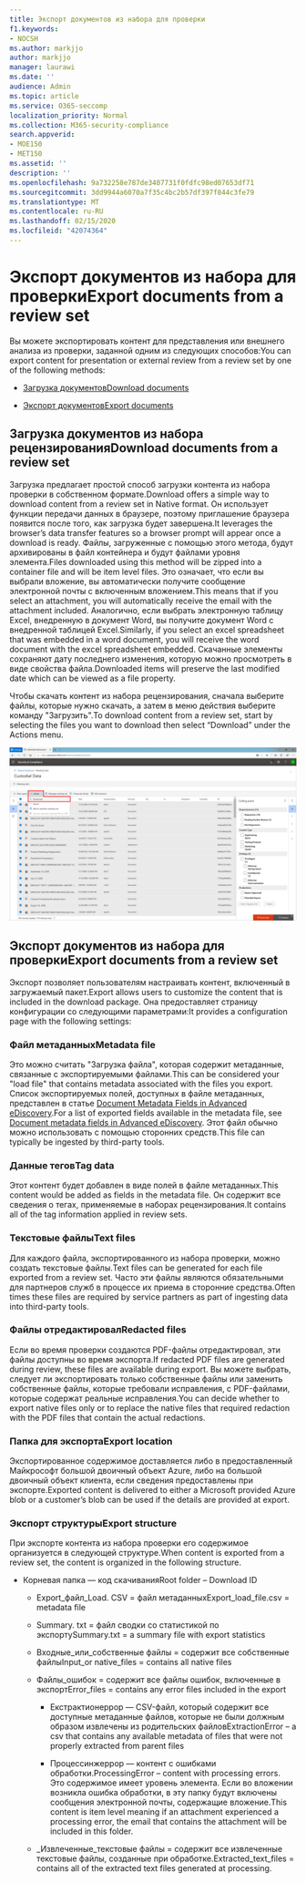 ```yaml
---
title: Экспорт документов из набора для проверки
f1.keywords:
- NOCSH
ms.author: markjjo
author: markjjo
manager: laurawi
ms.date: ''
audience: Admin
ms.topic: article
ms.service: O365-seccomp
localization_priority: Normal
ms.collection: M365-security-compliance
search.appverid:
- MOE150
- MET150
ms.assetid: ''
description: ''
ms.openlocfilehash: 9a732258e787de3407731f0fdfc98ed07653df71
ms.sourcegitcommit: 3dd9944a6070a7f35c4bc2b57df397f844c3fe79
ms.translationtype: MT
ms.contentlocale: ru-RU
ms.lasthandoff: 02/15/2020
ms.locfileid: "42074364"
---
```

# <a name="export-documents-from-a-review-set"></a><span data-ttu-id="858fe-102">Экспорт документов из набора для проверки</span><span class="sxs-lookup"><span data-stu-id="858fe-102">Export documents from a review set</span></span>

<span data-ttu-id="858fe-103">Вы можете экспортировать контент для представления или внешнего анализа из проверки, заданной одним из следующих способов:</span><span class="sxs-lookup"><span data-stu-id="858fe-103">You can export content for presentation or external review from a review set by one of the following methods:</span></span>

- [<span data-ttu-id="858fe-104">Загрузка документов</span><span class="sxs-lookup"><span data-stu-id="858fe-104">Download documents</span></span>](#download-documents-from-a-review-set)
 
- [<span data-ttu-id="858fe-105">Экспорт документов</span><span class="sxs-lookup"><span data-stu-id="858fe-105">Export documents</span></span>](#export-documents-from-a-review-set)

## <a name="download-documents-from-a-review-set"></a><span data-ttu-id="858fe-106">Загрузка документов из набора рецензирования</span><span class="sxs-lookup"><span data-stu-id="858fe-106">Download documents from a review set</span></span>

<span data-ttu-id="858fe-107">Загрузка предлагает простой способ загрузки контента из набора проверки в собственном формате.</span><span class="sxs-lookup"><span data-stu-id="858fe-107">Download offers a simple way to download content from a review set in Native format.</span></span> <span data-ttu-id="858fe-108">Он использует функции передачи данных в браузере, поэтому приглашение браузера появится после того, как загрузка будет завершена.</span><span class="sxs-lookup"><span data-stu-id="858fe-108">It leverages the browser’s data transfer features so a browser prompt will appear once a download is ready.</span></span> <span data-ttu-id="858fe-109">Файлы, загруженные с помощью этого метода, будут архивированы в файл контейнера и будут файлами уровня элемента.</span><span class="sxs-lookup"><span data-stu-id="858fe-109">Files downloaded using this method will be zipped into a container file and will be item level files.</span></span> <span data-ttu-id="858fe-110">Это означает, что если вы выбрали вложение, вы автоматически получите сообщение электронной почты с включенным вложением.</span><span class="sxs-lookup"><span data-stu-id="858fe-110">This means that if you select an attachment, you will automatically receive the email with the attachment included.</span></span> <span data-ttu-id="858fe-111">Аналогично, если выбрать электронную таблицу Excel, внедренную в документ Word, вы получите документ Word с внедренной таблицей Excel.</span><span class="sxs-lookup"><span data-stu-id="858fe-111">Similarly, if you select an excel spreadsheet that was embedded in a word document, you will receive the word document with the excel spreadsheet embedded.</span></span> <span data-ttu-id="858fe-112">Скачанные элементы сохраняют дату последнего изменения, которую можно просмотреть в виде свойства файла.</span><span class="sxs-lookup"><span data-stu-id="858fe-112">Downloaded items will preserve the last modified date which can be viewed as a file property.</span></span>

<span data-ttu-id="858fe-113">Чтобы скачать контент из набора рецензирования, сначала выберите файлы, которые нужно скачать, а затем в меню действия выберите команду "Загрузить".</span><span class="sxs-lookup"><span data-stu-id="858fe-113">To download content from a review set, start by selecting the files you want to download then select “Download” under the Actions menu.</span></span>

![Снимок экрана с автоматически созданным описанием компьютера](../media/eDiscoDownload.png)

## <a name="export-documents-from-a-review-set"></a><span data-ttu-id="858fe-115">Экспорт документов из набора для проверки</span><span class="sxs-lookup"><span data-stu-id="858fe-115">Export documents from a review set</span></span>

<span data-ttu-id="858fe-116">Экспорт позволяет пользователям настраивать контент, включенный в загружаемый пакет.</span><span class="sxs-lookup"><span data-stu-id="858fe-116">Export allows users to customize the content that is included in the download package.</span></span> <span data-ttu-id="858fe-117">Она предоставляет страницу конфигурации со следующими параметрами:</span><span class="sxs-lookup"><span data-stu-id="858fe-117">It provides a configuration page with the following settings:</span></span>

### <a name="metadata-file"></a><span data-ttu-id="858fe-118">Файл метаданных</span><span class="sxs-lookup"><span data-stu-id="858fe-118">Metadata file</span></span>

<span data-ttu-id="858fe-119">Это можно считать "Загрузка файла", которая содержит метаданные, связанные с экспортируемыми файлами.</span><span class="sxs-lookup"><span data-stu-id="858fe-119">This can be considered your "load file" that contains metadata associated with the files you export.</span></span> <span data-ttu-id="858fe-120">Список экспортируемых полей, доступных в файле метаданных, представлен в статье [Document Metadata Fields in Advanced eDiscovery](document-metadata-fields-in-Advanced-eDiscovery.md).</span><span class="sxs-lookup"><span data-stu-id="858fe-120">For a list of exported fields available in the metadata file, see [Document metadata fields in Advanced eDiscovery](document-metadata-fields-in-Advanced-eDiscovery.md).</span></span> <span data-ttu-id="858fe-121">Этот файл обычно можно использовать с помощью сторонних средств.</span><span class="sxs-lookup"><span data-stu-id="858fe-121">This file can typically be ingested by third-party tools.</span></span>

### <a name="tag-data"></a><span data-ttu-id="858fe-122">Данные тегов</span><span class="sxs-lookup"><span data-stu-id="858fe-122">Tag data</span></span>

<span data-ttu-id="858fe-123">Этот контент будет добавлен в виде полей в файле метаданных.</span><span class="sxs-lookup"><span data-stu-id="858fe-123">This content would be added as fields in the metadata file.</span></span> <span data-ttu-id="858fe-124">Он содержит все сведения о тегах, применяемые в наборах рецензирования.</span><span class="sxs-lookup"><span data-stu-id="858fe-124">It contains all of the tag information applied in review sets.</span></span>

### <a name="text-files"></a><span data-ttu-id="858fe-125">Текстовые файлы</span><span class="sxs-lookup"><span data-stu-id="858fe-125">Text files</span></span>

<span data-ttu-id="858fe-126">Для каждого файла, экспортированного из набора проверки, можно создать текстовые файлы.</span><span class="sxs-lookup"><span data-stu-id="858fe-126">Text files can be generated for each file exported from a review set.</span></span> <span data-ttu-id="858fe-127">Часто эти файлы являются обязательными для партнеров служб в процессе их приема в сторонние средства.</span><span class="sxs-lookup"><span data-stu-id="858fe-127">Often times these files are required by service partners as part of ingesting data into third-party tools.</span></span>

### <a name="redacted-files"></a><span data-ttu-id="858fe-128">Файлы отредактировал</span><span class="sxs-lookup"><span data-stu-id="858fe-128">Redacted files</span></span>

<span data-ttu-id="858fe-129">Если во время проверки создаются PDF-файлы отредактировал, эти файлы доступны во время экспорта.</span><span class="sxs-lookup"><span data-stu-id="858fe-129">If redacted PDF files are generated during review, these files are available during export.</span></span> <span data-ttu-id="858fe-130">Вы можете выбрать, следует ли экспортировать только собственные файлы или заменить собственные файлы, которые требовали исправления, с PDF-файлами, которые содержат реальные исправления.</span><span class="sxs-lookup"><span data-stu-id="858fe-130">You can decide whether to export native files only or to replace the native files that required redaction with the PDF files that contain the actual redactions.</span></span>

### <a name="export-location"></a><span data-ttu-id="858fe-131">Папка для экспорта</span><span class="sxs-lookup"><span data-stu-id="858fe-131">Export location</span></span>

<span data-ttu-id="858fe-132">Экспортированное содержимое доставляется либо в предоставленный Майкрософт большой двоичный объект Azure, либо на большой двоичный объект клиента, если сведения предоставлены при экспорте.</span><span class="sxs-lookup"><span data-stu-id="858fe-132">Exported content is delivered to either a Microsoft provided Azure blob or a customer’s blob can be used if the details are provided at export.</span></span>

### <a name="export-structure"></a><span data-ttu-id="858fe-133">Экспорт структуры</span><span class="sxs-lookup"><span data-stu-id="858fe-133">Export structure</span></span>

<span data-ttu-id="858fe-134">При экспорте контента из набора проверки его содержимое организуется в следующей структуре.</span><span class="sxs-lookup"><span data-stu-id="858fe-134">When content is exported from a review set, the content is organized in the following structure.</span></span>

  - <span data-ttu-id="858fe-135">Корневая папка — код скачивания</span><span class="sxs-lookup"><span data-stu-id="858fe-135">Root folder – Download ID</span></span>
    
      - <span data-ttu-id="858fe-136">Export\_файл\_Load. CSV = файл метаданных</span><span class="sxs-lookup"><span data-stu-id="858fe-136">Export\_load\_file.csv = metadata file</span></span>
    
      - <span data-ttu-id="858fe-137">Summary. txt = файл сводки со статистикой по экспорту</span><span class="sxs-lookup"><span data-stu-id="858fe-137">Summary.txt = a summary file with export statistics</span></span>
    
      - <span data-ttu-id="858fe-138">Входные\_или\_собственные файлы = содержит все собственные файлы</span><span class="sxs-lookup"><span data-stu-id="858fe-138">Input\_or native\_files = contains all native files</span></span>
    
      - <span data-ttu-id="858fe-139">Файлы\_ошибок = содержит все файлы ошибок, включенные в экспорт</span><span class="sxs-lookup"><span data-stu-id="858fe-139">Error\_files = contains any error files included in the export</span></span>
        
          - <span data-ttu-id="858fe-140">Екстрактионеррор — CSV-файл, который содержит все доступные метаданные файлов, которые не были должным образом извлечены из родительских файлов</span><span class="sxs-lookup"><span data-stu-id="858fe-140">ExtractionError – a csv that contains any available metadata of files that were not properly extracted from parent files</span></span>
        
          - <span data-ttu-id="858fe-141">Процессинжеррор — контент с ошибками обработки.</span><span class="sxs-lookup"><span data-stu-id="858fe-141">ProcessingError – content with processing errors.</span></span> <span data-ttu-id="858fe-142">Это содержимое имеет уровень элемента. Если во вложении возникла ошибка обработки, в эту папку будут включены сообщения электронной почты, содержащие вложение.</span><span class="sxs-lookup"><span data-stu-id="858fe-142">This content is item level meaning if an attachment experienced a processing error, the email that contains the attachment will be included in this folder.</span></span>
    
      - <span data-ttu-id="858fe-143">\_Извлеченные\_текстовые файлы = содержит все извлеченные текстовые файлы, созданные при обработке.</span><span class="sxs-lookup"><span data-stu-id="858fe-143">Extracted\_text\_files = contains all of the extracted text files generated at processing.</span></span>
